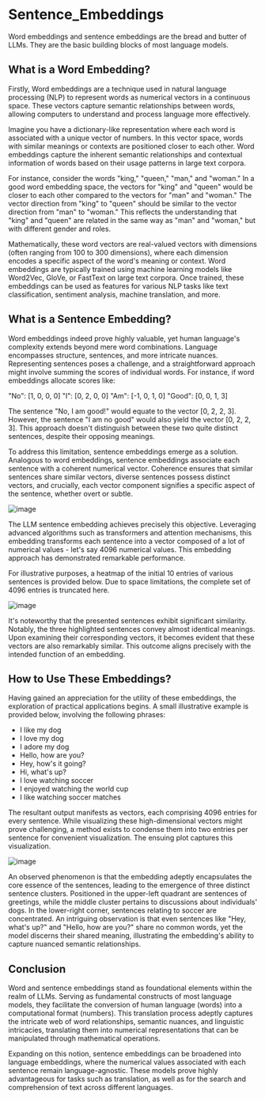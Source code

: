 # Sentence_Embeddings
Word embeddings and sentence embeddings are the bread and butter of LLMs. They are the basic building blocks of most language models.

## What is a Word Embedding?
Firstly, Word embeddings are a technique used in natural language processing (NLP) to represent words as numerical vectors in a continuous space. These vectors capture semantic relationships between words, allowing computers to understand and process language more effectively.

Imagine you have a dictionary-like representation where each word is associated with a unique vector of numbers. In this vector space, words with similar meanings or contexts are positioned closer to each other. Word embeddings capture the inherent semantic relationships and contextual information of words based on their usage patterns in large text corpora.

For instance, consider the words "king," "queen," "man," and "woman." In a good word embedding space, the vectors for "king" and "queen" would be closer to each other compared to the vectors for "man" and "woman." The vector direction from "king" to "queen" should be similar to the vector direction from "man" to "woman." This reflects the understanding that "king" and "queen" are related in the same way as "man" and "woman," but with different gender and roles.

Mathematically, these word vectors are real-valued vectors with dimensions (often ranging from 100 to 300 dimensions), where each dimension encodes a specific aspect of the word's meaning or context. Word embeddings are typically trained using machine learning models like Word2Vec, GloVe, or FastText on large text corpora. Once trained, these embeddings can be used as features for various NLP tasks like text classification, sentiment analysis, machine translation, and more.

## What is a Sentence Embedding?
Word embeddings indeed prove highly valuable, yet human language's complexity extends beyond mere word combinations. Language encompasses structure, sentences, and more intricate nuances. Representing sentences poses a challenge, and a straightforward approach might involve summing the scores of individual words. For instance, if word embeddings allocate scores like:

"No": [1, 0, 0, 0]
"I": [0, 2, 0, 0]
"Am": [-1, 0, 1, 0]
"Good": [0, 0, 1, 3]

The sentence "No, I am good!" would equate to the vector [0, 2, 2, 3]. However, the sentence "I am no good" would also yield the vector [0, 2, 2, 3]. This approach doesn't distinguish between these two quite distinct sentences, despite their opposing meanings.

To address this limitation, sentence embeddings emerge as a solution. Analogous to word embeddings, sentence embeddings associate each sentence with a coherent numerical vector. Coherence ensures that similar sentences share similar vectors, diverse sentences possess distinct vectors, and crucially, each vector component signifies a specific aspect of the sentence, whether overt or subtle.

![image](https://github.com/ArunVigneshFAI/Sentence_Embeddings_Illustrated/assets/141916176/18886f91-5b9e-4e48-a7fd-e65941eee4f9)

The LLM sentence embedding achieves precisely this objective. Leveraging advanced algorithms such as transformers and attention mechanisms, this embedding transforms each sentence into a vector composed of a lot of numerical values - let's say 4096 numerical values. This embedding approach has demonstrated remarkable performance.

For illustrative purposes, a heatmap of the initial 10 entries of various sentences is provided below. Due to space limitations, the complete set of 4096 entries is truncated here.

![image](https://github.com/ArunVigneshFAI/Sentence_Embeddings_Illustrated/assets/141916176/d6719f17-8428-4601-afaa-0d9577b59ae2)

It's noteworthy that the presented sentences exhibit significant similarity. Notably, the three highlighted sentences convey almost identical meanings. Upon examining their corresponding vectors, it becomes evident that these vectors are also remarkably similar. This outcome aligns precisely with the intended function of an embedding.

## How to Use These Embeddings?
Having gained an appreciation for the utility of these embeddings, the exploration of practical applications begins. A small illustrative example is provided below, involving the following phrases:

- I like my dog
- I love my dog
- I adore my dog
- Hello, how are you?
- Hey, how's it going?
- Hi, what's up?
- I love watching soccer
- I enjoyed watching the world cup
- I like watching soccer matches

The resultant output manifests as vectors, each comprising 4096 entries for every sentence. While visualizing these high-dimensional vectors might prove challenging, a method exists to condense them into two entries per sentence for convenient visualization. The ensuing plot captures this visualization.

![image](https://github.com/ArunVigneshFAI/Sentence_Embeddings_Illustrated/assets/141916176/e4d4d54a-b3ab-4d45-b6af-433a38b9753a)

An observed phenomenon is that the embedding adeptly encapsulates the core essence of the sentences, leading to the emergence of three distinct sentence clusters. Positioned in the upper-left quadrant are sentences of greetings, while the middle cluster pertains to discussions about individuals' dogs. In the lower-right corner, sentences relating to soccer are concentrated. An intriguing observation is that even sentences like "Hey, what's up?" and "Hello, how are you?" share no common words, yet the model discerns their shared meaning, illustrating the embedding's ability to capture nuanced semantic relationships.

## Conclusion
Word and sentence embeddings stand as foundational elements within the realm of LLMs. Serving as fundamental constructs of most language models, they facilitate the conversion of human language (words) into a computational format (numbers). This translation process adeptly captures the intricate web of word relationships, semantic nuances, and linguistic intricacies, translating them into numerical representations that can be manipulated through mathematical operations.

Expanding on this notion, sentence embeddings can be broadened into language embeddings, where the numerical values associated with each sentence remain language-agnostic. These models prove highly advantageous for tasks such as translation, as well as for the search and comprehension of text across different languages.
